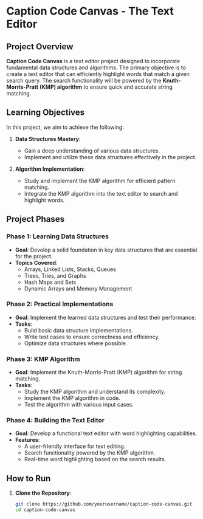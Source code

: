 # Caption Code Canvas - The Text Editor

## Project Overview

**Caption Code Canvas** is a text editor project designed to incorporate fundamental data structures and algorithms. The primary objective is to create a text editor that can efficiently highlight words that match a given search query. The search functionality will be powered by the **Knuth-Morris-Pratt (KMP) algorithm** to ensure quick and accurate string matching.

## Learning Objectives

In this project, we aim to achieve the following:

1. **Data Structures Mastery**:
   - Gain a deep understanding of various data structures.
   - Implement and utilize these data structures effectively in the project.

2. **Algorithm Implementation**:
   - Study and implement the KMP algorithm for efficient pattern matching.
   - Integrate the KMP algorithm into the text editor to search and highlight words.

## Project Phases

### Phase 1: Learning Data Structures
- **Goal**: Develop a solid foundation in key data structures that are essential for the project.
- **Topics Covered**:
  - Arrays, Linked Lists, Stacks, Queues
  - Trees, Tries, and Graphs
  - Hash Maps and Sets
  - Dynamic Arrays and Memory Management

### Phase 2: Practical Implementations
- **Goal**: Implement the learned data structures and test their performance.
- **Tasks**:
  - Build basic data structure implementations.
  - Write test cases to ensure correctness and efficiency.
  - Optimize data structures where possible.

### Phase 3: KMP Algorithm
- **Goal**: Implement the Knuth-Morris-Pratt (KMP) algorithm for string matching.
- **Tasks**:
  - Study the KMP algorithm and understand its complexity.
  - Implement the KMP algorithm in code.
  - Test the algorithm with various input cases.

### Phase 4: Building the Text Editor
- **Goal**: Develop a functional text editor with word highlighting capabilities.
- **Features**:
  - A user-friendly interface for text editing.
  - Search functionality powered by the KMP algorithm.
  - Real-time word highlighting based on the search results.
  
## How to Run

1. **Clone the Repository**:
   ```bash
   git clone https://github.com/yourusername/caption-code-canvas.git
   cd caption-code-canvas
